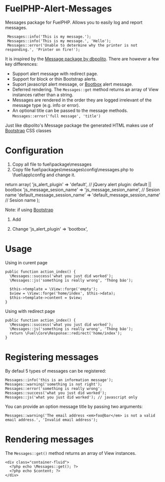 FuelPHP-Alert-Messages
================

Messages package for FuelPHP. Allows you to easily log and report messages.

     Messages::info('This is my message.');
     Messages::info('This is my message.', 'Hello');
     Messages::error('Unable to determine why the printer is not responding.', 'Printer on fire!');
     
It is inspired by the [Message package by dbpolito](https://github.com/dbpolito/Fuel-Message). There are however a few key differences:

* Support alert message with redirect page.
* Support for block or thin Bootstrap alerts.
* Suport javascript alert message, or [Bootbox](http://bootboxjs.com/) alert message.
* Deferred rendering. The `Messages::get` method returns an array of View instances rather than a string.
* Messages are rendered in the order they are logged irrelevant of the message type (e.g. info or error).
* An optional title can be passed to the message methods. `Messages::error('full message', 'title')`

Just like dbpolito's Message package the generated HTML makes use of [Bootstrap](http://twitter.github.com/bootstrap) CSS classes

Configuration
==================
  1. Copy all file to fuel\package\messages
  2. Copy file fuel\packages\messages\config\messages.php to \fuel\app\config and change it.

  return array(
    'js_alert_plugin' => 'default', // jQuery alert plugin: default || bootbox
    'js_message_sesion_name' => 'js_message_sesion_name', // Sesion name 
    'default_message_session_name' => 'default_message_session_name' // Sesion name 
  );

  Note: if using [Bootstrap](http://twitter.github.com/bootstrap) 
  1. Add 
    <script src="https://cdnjs.cloudflare.com/ajax/libs/bootbox.js/4.4.0/bootbox.min.js"></script>
   
  2. Change 
    'js_alert_plugin' => 'bootbox',
  
Usage
====================

  Using in curent page

    public function action_index() {
      \Messages::success('what you just did worked');
      \Messages::js('something is really wrong', 'Thông báo');

      $this->template = \View::forge('empty');
      $view = \View::forge('home/index', $this->data);
      $this->template->content = $view;
    }
    
  Using with redirect page
  
    public function action_index() {
      \Messages::success('what you just did worked');
      \Messages::js('something is really wrong', 'Thông báo');
      return \Fuel\Core\Response::redirect('home/index');
    }

Registering messages
====================

By defaul 5 types of messages can be registered:

    Messages::info('this is an information message');
    Messages::warning('something is not right');
    Messages::error('something is really wrong';
    Messages::success('what you just did worked');
    Messages::js('what you just did worked'); // javascript only

You can provide an option message title by passing two arguments:

    Messages::warning('The email address <em>foo@bar</em> is not a valid email address.', 'Invalid email address');

Rendering messages
==================

The `Messages::get()` method returns an array of View instances. 

    <div class="container-fluid">
      <?php echo \Messages::get(); ?>
      <?php echo $content; ?>
    </div>
